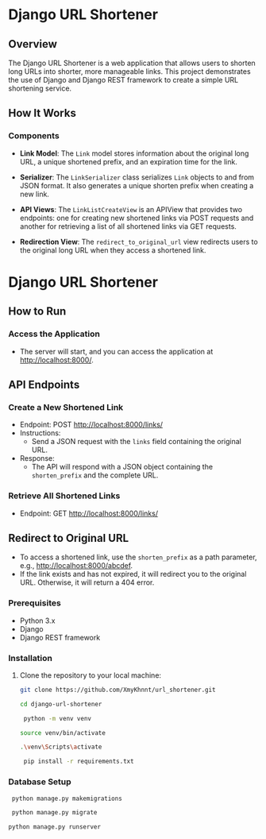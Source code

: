 # Django URL Shortener

## Overview

The Django URL Shortener is a web application that allows users to shorten long URLs into shorter, more manageable links. This project demonstrates the use of Django and Django REST framework to create a simple URL shortening service.

## How It Works

### Components

- **Link Model**: The `Link` model stores information about the original long URL, a unique shortened prefix, and an expiration time for the link.

- **Serializer**: The `LinkSerializer` class serializes `Link` objects to and from JSON format. It also generates a unique shorten prefix when creating a new link.

- **API Views**: The `LinkListCreateView` is an APIView that provides two endpoints: one for creating new shortened links via POST requests and another for retrieving a list of all shortened links via GET requests.

- **Redirection View**: The `redirect_to_original_url` view redirects users to the original long URL when they access a shortened link.

# Django URL Shortener

## How to Run

### Access the Application

- The server will start, and you can access the application at [http://localhost:8000/](http://localhost:8000/).

## API Endpoints

### Create a New Shortened Link

- Endpoint: POST [http://localhost:8000/links/](http://localhost:8000/links/)
- Instructions:
  - Send a JSON request with the `links` field containing the original URL.
- Response:
  - The API will respond with a JSON object containing the `shorten_prefix` and the complete URL.

### Retrieve All Shortened Links

- Endpoint: GET [http://localhost:8000/links/](http://localhost:8000/links/)

## Redirect to Original URL

- To access a shortened link, use the `shorten_prefix` as a path parameter, e.g., [http://localhost:8000/abcdef](http://localhost:8000/abcdef).
- If the link exists and has not expired, it will redirect you to the original URL. Otherwise, it will return a 404 error.

### Prerequisites

- Python 3.x
- Django
- Django REST framework

### Installation

1. Clone the repository to your local machine:

   ```bash
   git clone https://github.com/XmyKhnnt/url_shortener.git

   ```

   ```bash
   cd django-url-shortener

   ```

   ```bash
    python -m venv venv

   ```

   ```bash
   source venv/bin/activate

   ```

   ```bash
   .\venv\Scripts\activate

   ```

   ```bash
    pip install -r requirements.txt

   ```

### Database Setup

```bash
 python manage.py makemigrations

```

```bash
 python manage.py migrate

```

```bash
python manage.py runserver

```
